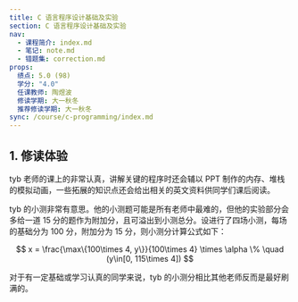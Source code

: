 ```yaml
---
title: C 语言程序设计基础及实验
section: C 语言程序设计基础及实验
nav:
  - 课程简介: index.md
  - 笔记: note.md
  - 错题集: correction.md
props:
  绩点: 5.0 (98)
  学分: "4.0"
  任课教师: 陶煜波
  修读学期: 大一秋冬
  推荐修读学期: 大一秋冬
sync: /course/c-programming/index.md
---
```

## 1. 修读体验

tyb 老师的课上的非常认真，讲解关键的程序时还会辅以 PPT 制作的内存、堆栈的模拟动画，一些拓展的知识点还会给出相关的英文资料供同学们课后阅读。

tyb 的小测非常有意思。他的小测题可能是所有老师中最难的，但他的实验部分会多给一道 15 分的题作为附加分，且可溢出到小测总分。设进行了四场小测，每场的基础分为 100 分，附加分为 15 分，则小测分计算公式如下：

$$
x = \frac{\max\{100\times 4, y\}}{100\times 4} \times \alpha \% \quad (y\in[0, 115\times 4])
$$

对于有一定基础或学习认真的同学来说，tyb 的小测分相比其他老师反而是最好刷满的。